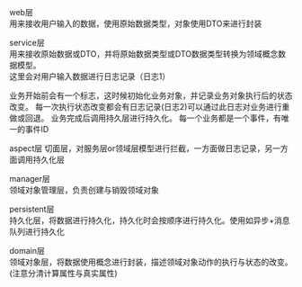 

web层  
用来接收用户输入的数据，使用原始数据类型，对象使用DTO来进行封装

service层  
用来接收原始数据或DTO，并将原始数据类型或DTO数据类型转换为领域概念数据模型。  
这里会对用户输入数据进行日志记录（日志1）

业务开始前会有一个标志，这时候初始化业务对象，并记录业务对象执行后的状态改变。
每一次执行状态改变都会有日志记录(日志2)可以通过此日志对业务进行重做或回退。
业务完成后调用持久层进行持久化。
每一个业务都是一个事件，有唯一的事件ID

aspect层
切面层，对服务层or领域层模型进行拦截，一方面做日志记录，另一方面调用持久化层

manager层  
领域对象管理层，负责创建与销毁领域对象

persistent层  
持久化层，将数据进行持久化，持久化时会按顺序进行持久化。使用如异步+消息队列进行持久化

domain层  
领域对象层，将数据使用概念进行封装，描述领域对象动作的执行与状态的改变。(注意分清计算属性与真实属性)